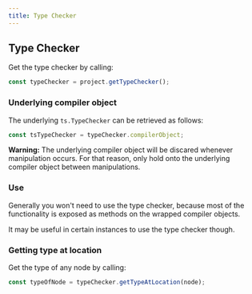 ```yaml
---
title: Type Checker
---
```


## Type Checker

Get the type checker by calling:

```ts
const typeChecker = project.getTypeChecker();
```

### Underlying compiler object

The underlying `ts.TypeChecker` can be retrieved as follows:

```ts
const tsTypeChecker = typeChecker.compilerObject;
```

**Warning:** The underlying compiler object will be discared whenever manipulation occurs. For that reason, only hold onto the underlying compiler object between manipulations.

### Use

Generally you won't need to use the type checker, because most of the functionality is exposed as methods on the wrapped compiler objects.

It may be useful in certain instances to use the type checker though.

### Getting type at location

Get the type of any node by calling:

```ts
const typeOfNode = typeChecker.getTypeAtLocation(node);
```
